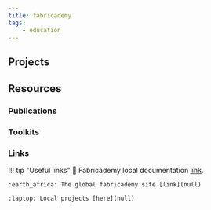 ```yaml
---
title: fabricademy
tags: 
    - education
---
```


## Projects

## Resources

### Publications

### Toolkits

### Links

!!! tip "Useful links"
    :book: Fabricademy local documentation [link](null). 

    :earth_africa: The global fabricademy site [link](null)

    :laptop: Local projects [here](null)
